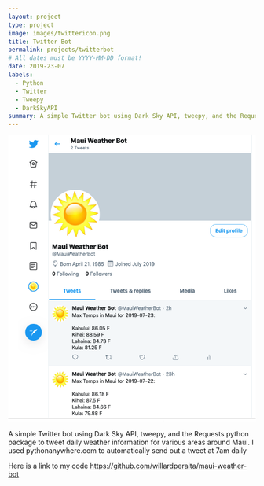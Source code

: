 ```yaml
---
layout: project
type: project
image: images/twittericon.png
title: Twitter Bot
permalink: projects/twitterbot
# All dates must be YYYY-MM-DD format!
date: 2019-23-07
labels:
  - Python
  - Twitter
  - Tweepy
  - DarkSkyAPI
summary: A simple Twitter bot using Dark Sky API, tweepy, and the Requests python package to tweet daily weather information for various areas around Maui.
---
```


<img class="ui medium right floated rounded image" src="../images/mauiweatherbot.png">

A simple Twitter bot using Dark Sky API, tweepy, and the Requests python package to tweet daily weather information for various areas around Maui. I used pythonanywhere.com to automatically send out a tweet at 7am daily

Here is a link to my code
https://github.com/willardperalta/maui-weather-bot